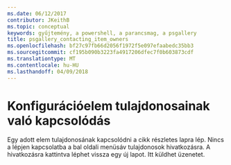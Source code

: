 ```yaml
---
ms.date: 06/12/2017
contributor: JKeithB
ms.topic: conceptual
keywords: gyűjtemény, a powershell, a parancsmag, a psgallery
title: psgallery_contacting_item_owners
ms.openlocfilehash: bf27c97fb66d2056f1972f5e097efaabedc35bb3
ms.sourcegitcommit: cf195b090b3223fa4917206dfec7f0b603873cdf
ms.translationtype: MT
ms.contentlocale: hu-HU
ms.lasthandoff: 04/09/2018
---
```

# <a name="contacting-item-owners"></a>Konfigurációelem tulajdonosainak való kapcsolódás

Egy adott elem tulajdonosának kapcsolódni a cikk részletes lapra lép.
Nincs a lépjen kapcsolatba a bal oldali menüsáv tulajdonosok hivatkozásra.
A hivatkozásra kattintva léphet vissza egy új lapot.
Itt küldhet üzenetet.